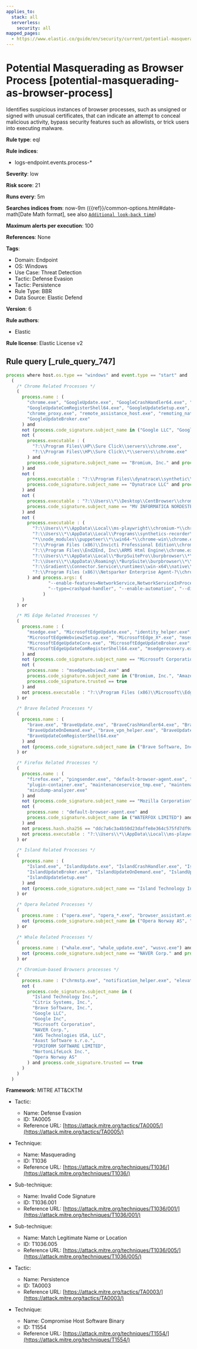 ```yaml
---
applies_to:
  stack: all
  serverless:
    security: all
mapped_pages:
  - https://www.elastic.co/guide/en/security/current/potential-masquerading-as-browser-process.html
---
```


# Potential Masquerading as Browser Process [potential-masquerading-as-browser-process]

Identifies suspicious instances of browser processes, such as unsigned or signed with unusual certificates, that can indicate an attempt to conceal malicious activity, bypass security features such as allowlists, or trick users into executing malware.

**Rule type**: eql

**Rule indices**:

* logs-endpoint.events.process-*

**Severity**: low

**Risk score**: 21

**Runs every**: 5m

**Searches indices from**: now-9m ({{ref}}/common-options.html#date-math[Date Math format], see also [`Additional look-back time`](docs-content://solutions/security/detect-and-alert/create-detection-rule.md#rule-schedule))

**Maximum alerts per execution**: 100

**References**: None

**Tags**:

* Domain: Endpoint
* OS: Windows
* Use Case: Threat Detection
* Tactic: Defense Evasion
* Tactic: Persistence
* Rule Type: BBR
* Data Source: Elastic Defend

**Version**: 6

**Rule authors**:

* Elastic

**Rule license**: Elastic License v2

## Rule query [_rule_query_747]

```js
process where host.os.type == "windows" and event.type == "start" and
  (
    /* Chrome Related Processes */
    (
      process.name : (
        "chrome.exe", "GoogleUpdate.exe", "GoogleCrashHandler64.exe", "GoogleCrashHandler.exe",
        "GoogleUpdateComRegisterShell64.exe", "GoogleUpdateSetup.exe", "GoogleUpdateOnDemand.exe",
        "chrome_proxy.exe", "remote_assistance_host.exe", "remoting_native_messaging_host.exe",
        "GoogleUpdateBroker.exe"
      ) and
      not (process.code_signature.subject_name in ("Google LLC", "Google Inc") and process.code_signature.trusted == true) and
      not (
        process.executable : (
          "?:\\Program Files\\HP\\Sure Click\\servers\\chrome.exe",
          "?:\\Program Files\\HP\\Sure Click\\*\\servers\\chrome.exe"
        ) and
        process.code_signature.subject_name == "Bromium, Inc." and process.code_signature.trusted == true
      ) and
      not (
        process.executable : "?:\\Program Files\\dynatrace\\synthetic\\Chrome-bin\\chrome.exe" and
        process.code_signature.subject_name == "Dynatrace LLC" and process.code_signature.trusted == true
      ) and
      not (
        process.executable : "?:\\Users\\*\\Desktop\\CentBrowser\\chrome.exe" and
        process.code_signature.subject_name == "MV INFORMATICA NORDESTE LTDA" and process.code_signature.trusted == true
      ) and
      not (
        process.executable : (
          "?:\\Users\\*\\AppData\\Local\\ms-playwright\\chromium-*\\chrome-win\\chrome.exe",
          "?:\\Users\\*\\AppData\\Local\\Programs\\synthetics-recorder\\resources\\local-browsers\\chromium-*\\chrome-win\\chrome.exe",
          "*\\node_modules\\puppeteer\\*\\win64-*\\chrome-win\\chrome.exe",
          "?:\\Program Files (x86)\\Invicti Professional Edition\\chromium\\chrome.exe",
          "?:\\Program Files\\End2End, Inc\\ARMS Html Engine\\chrome.exe",
          "?:\\Users\\*\\AppData\\Local\\*BurpSuitePro\\burpbrowser\\*\\chrome.exe",
          "?:\\Users\\*\\AppData\\Roaming\\*BurpSuite\\burpbrowser\\*\\chrome.exe",
          "?:\\Gradient\\Connector.Service\\runtimes\\win-x64\\native\\chrome.exe",
          "?:\\Program Files (x86)\\Netsparker Enterprise Agent-?\\chromium\\chrome.exe"
        ) and process.args: (
                "--enable-features=NetworkService,NetworkServiceInProcess",
                "--type=crashpad-handler", "--enable-automation", "--disable-xss-auditor"
              )
      )
    ) or

    /* MS Edge Related Processes */
    (
      process.name : (
        "msedge.exe", "MicrosoftEdgeUpdate.exe", "identity_helper.exe", "msedgewebview2.exe",
        "MicrosoftEdgeWebview2Setup.exe", "MicrosoftEdge_X*.exe", "msedge_proxy.exe",
        "MicrosoftEdgeUpdateCore.exe", "MicrosoftEdgeUpdateBroker.exe", "MicrosoftEdgeUpdateSetup_X*.exe",
        "MicrosoftEdgeUpdateComRegisterShell64.exe", "msedgerecovery.exe", "MicrosoftEdgeUpdateSetup.exe"
      ) and
      not (process.code_signature.subject_name == "Microsoft Corporation" and process.code_signature.trusted == true) and
      not (
        process.name : "msedgewebview2.exe" and
        process.code_signature.subject_name in ("Bromium, Inc.", "Amazon.com Services LLC", "Code Systems Corporation") and
        process.code_signature.trusted == true
      ) and
      not process.executable : "?:\\Program Files (x86)\\Microsoft\\EdgeUpdate\\MicrosoftEdgeUpdate.exe"
    ) or

    /* Brave Related Processes */
    (
      process.name : (
        "brave.exe", "BraveUpdate.exe", "BraveCrashHandler64.exe", "BraveCrashHandler.exe",
        "BraveUpdateOnDemand.exe", "brave_vpn_helper.exe", "BraveUpdateSetup*.exe",
        "BraveUpdateComRegisterShell64.exe"
      ) and
      not (process.code_signature.subject_name in ("Brave Software, Inc.", "Google Inc") and process.code_signature.trusted == true)
    ) or

    /* Firefox Related Processes */
    (
      process.name : (
        "firefox.exe", "pingsender.exe", "default-browser-agent.exe", "maintenanceservice.exe",
        "plugin-container.exe", "maintenanceservice_tmp.exe", "maintenanceservice_installer.exe",
        "minidump-analyzer.exe"
      ) and
      not (process.code_signature.subject_name == "Mozilla Corporation" and process.code_signature.trusted == true) and
      not (
        process.name : "default-browser-agent.exe" and
        process.code_signature.subject_name in ("WATERFOX LIMITED") and process.code_signature.trusted == true
      ) and
      not process.hash.sha256 == "ddc7a6c3a4b50d23daffe8e364c575fd7df9af9711b14d153b09553ddd3670a0" and
      not process.executable : "?:\\Users\\*\\AppData\\Local\\ms-playwright\\firefox-*\\firefox\\firefox.exe"
    ) or

    /* Island Related Processes */
    (
      process.name : (
        "Island.exe", "IslandUpdate.exe", "IslandCrashHandler.exe", "IslandCrashHandler64.exe",
        "IslandUpdateBroker.exe", "IslandUpdateOnDemand.exe", "IslandUpdateComRegisterShell64.exe",
        "IslandUpdateSetup.exe"
      ) and
      not (process.code_signature.subject_name == "Island Technology Inc." and process.code_signature.trusted == true)
    ) or

    /* Opera Related Processes */
    (
      process.name : ("opera.exe", "opera_*.exe", "browser_assistant.exe") and
      not (process.code_signature.subject_name in ("Opera Norway AS", "Opera Software AS") and process.code_signature.trusted == true)
    ) or

    /* Whale Related Processes */
    (
      process.name : ("whale.exe", "whale_update.exe", "wusvc.exe") and
      not (process.code_signature.subject_name == "NAVER Corp." and process.code_signature.trusted == true)
    ) or

    /* Chromium-based Browsers processes */
    (
      process.name : ("chrmstp.exe", "notification_helper.exe", "elevation_service.exe") and
      not (
        process.code_signature.subject_name in (
          "Island Technology Inc.",
          "Citrix Systems, Inc.",
          "Brave Software, Inc.",
          "Google LLC",
          "Google Inc",
          "Microsoft Corporation",
          "NAVER Corp.",
          "AVG Technologies USA, LLC",
          "Avast Software s.r.o.",
          "PIRIFORM SOFTWARE LIMITED",
          "NortonLifeLock Inc.",
          "Opera Norway AS"
        ) and process.code_signature.trusted == true
      )
    )
  )
```

**Framework**: MITRE ATT&CKTM

* Tactic:

    * Name: Defense Evasion
    * ID: TA0005
    * Reference URL: [https://attack.mitre.org/tactics/TA0005/](https://attack.mitre.org/tactics/TA0005/)

* Technique:

    * Name: Masquerading
    * ID: T1036
    * Reference URL: [https://attack.mitre.org/techniques/T1036/](https://attack.mitre.org/techniques/T1036/)

* Sub-technique:

    * Name: Invalid Code Signature
    * ID: T1036.001
    * Reference URL: [https://attack.mitre.org/techniques/T1036/001/](https://attack.mitre.org/techniques/T1036/001/)

* Sub-technique:

    * Name: Match Legitimate Name or Location
    * ID: T1036.005
    * Reference URL: [https://attack.mitre.org/techniques/T1036/005/](https://attack.mitre.org/techniques/T1036/005/)

* Tactic:

    * Name: Persistence
    * ID: TA0003
    * Reference URL: [https://attack.mitre.org/tactics/TA0003/](https://attack.mitre.org/tactics/TA0003/)

* Technique:

    * Name: Compromise Host Software Binary
    * ID: T1554
    * Reference URL: [https://attack.mitre.org/techniques/T1554/](https://attack.mitre.org/techniques/T1554/)



